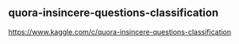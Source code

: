 ## quora-insincere-questions-classification


https://www.kaggle.com/c/quora-insincere-questions-classification